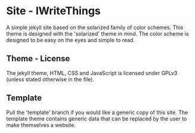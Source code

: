 # Site - IWriteThings
A simple jekyll site based on the solarized family of color schemes.  This
theme is designed with the 'solarized' theme in mind. The color scheme is
designed to be easy on the eyes and simple to read.
## Theme - License
The jekyll theme, HTML, CSS and JavaScript is licensed under GPLv3 (unless
stated otherwise in the file).
## Template
Pull the 'template' branch if you would like a generic copy of this site. The
template theme contains generic data that can be replaced by the user to make
themselves a website.
